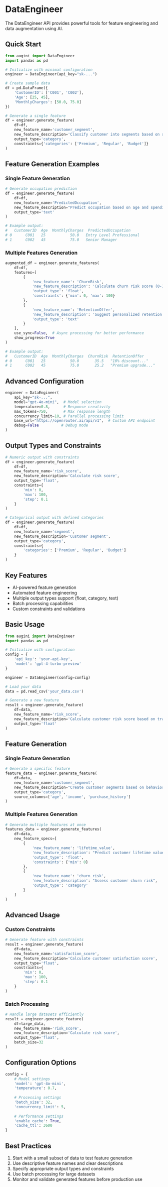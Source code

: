 # DataEngineer

The DataEngineer API provides powerful tools for feature engineering and data augmentation using AI.

## Quick Start

```python
from augini import DataEngineer
import pandas as pd

# Initialize with minimal configuration
engineer = DataEngineer(api_key="sk-...")

# Create sample data
df = pd.DataFrame({
    'CustomerID': ['C001', 'C002'],
    'Age': [25, 45],
    'MonthlyCharges': [50.0, 75.0]
})

# Generate a single feature
df = engineer.generate_feature(
    df=df,
    new_feature_name='customer_segment',
    new_feature_description='Classify customer into segments based on spending',
    output_type='category',
    constraints={'categories': ['Premium', 'Regular', 'Budget']}
)
```

## Feature Generation Examples

### Single Feature Generation

```python
# Generate occupation prediction
df = engineer.generate_feature(
    df=df,
    new_feature_name='PredictedOccupation',
    new_feature_description="Predict occupation based on age and spending",
    output_type='text'
)

# Example output:
#   CustomerID  Age  MonthlyCharges  PredictedOccupation
# 0      C001   25           50.0   Entry Level Professional
# 1      C002   45           75.0   Senior Manager
```

### Multiple Features Generation

```python
augmented_df = engineer.generate_features(
    df=df,
    features=[
        {
            'new_feature_name': 'ChurnRisk',
            'new_feature_description': 'Calculate churn risk score (0-100)',
            'output_type': 'float',
            'constraints': {'min': 0, 'max': 100}
        },
        {
            'new_feature_name': 'RetentionOffer',
            'new_feature_description': 'Suggest personalized retention offer',
            'output_type': 'text'
        }
    ],
    use_sync=False,  # Async processing for better performance
    show_progress=True
)

# Example output:
#   CustomerID  Age  MonthlyCharges  ChurnRisk  RetentionOffer
# 0      C001   25           50.0       35.5   "10% discount..."
# 1      C002   45           75.0       25.2   "Premium upgrade..."
```

## Advanced Configuration

```python
engineer = DataEngineer(
    api_key="sk-...",
    model="gpt-4o-mini",  # Model selection
    temperature=0.8,      # Response creativity
    max_tokens=750,       # Max response length
    concurrency_limit=10, # Parallel processing limit
    base_url="https://openrouter.ai/api/v1",  # Custom API endpoint
    debug=False          # Debug mode
)
```

## Output Types and Constraints

```python
# Numeric output with constraints
df = engineer.generate_feature(
    df=df,
    new_feature_name='risk_score',
    new_feature_description='Calculate risk score',
    output_type='float',
    constraints={
        'min': 0,
        'max': 100,
        'step': 0.1
    }
)

# Categorical output with defined categories
df = engineer.generate_feature(
    df=df,
    new_feature_name='segment',
    new_feature_description='Customer segment',
    output_type='category',
    constraints={
        'categories': ['Premium', 'Regular', 'Budget']
    }
)
```

## Key Features

- AI-powered feature generation
- Automated feature engineering
- Multiple output types support (float, category, text)
- Batch processing capabilities
- Custom constraints and validations

## Basic Usage

```python
from augini import DataEngineer
import pandas as pd

# Initialize with configuration
config = {
    'api_key': 'your-api-key',
    'model': 'gpt-4-turbo-preview'
}

engineer = DataEngineer(config=config)

# Load your data
data = pd.read_csv('your_data.csv')

# Generate a new feature
result = engineer.generate_feature(
    df=data,
    new_feature_name='risk_score',
    new_feature_description='Calculate customer risk score based on transaction history',
    output_type='float'
)
```

## Feature Generation

### Single Feature Generation

```python
# Generate a specific feature
feature_data = engineer.generate_feature(
    df=data,
    new_feature_name='customer_segment',
    new_feature_description="Create customer segments based on behavior",
    output_type='category',
    source_columns=['age', 'income', 'purchase_history']
)
```

### Multiple Features Generation

```python
# Generate multiple features at once
features_data = engineer.generate_features(
    df=data,
    new_feature_specs=[
        {
            'new_feature_name': 'lifetime_value',
            'new_feature_description': "Predict customer lifetime value",
            'output_type': 'float',
            'constraints': {'min': 0}
        },
        {
            'new_feature_name': 'churn_risk',
            'new_feature_description': "Assess customer churn risk",
            'output_type': 'category'
        }
    ]
)
```

## Advanced Usage

### Custom Constraints

```python
# Generate feature with constraints
result = engineer.generate_feature(
    df=data,
    new_feature_name='satisfaction_score',
    new_feature_description='Calculate customer satisfaction score',
    output_type='float',
    constraints={
        'min': 0,
        'max': 100,
        'step': 0.1
    }
)
```

### Batch Processing

```python
# Handle large datasets efficiently
result = engineer.generate_feature(
    df=large_data,
    new_feature_name='risk_score',
    new_feature_description='Calculate risk score',
    output_type='float',
    batch_size=32
)
```

## Configuration Options

```python
config = {
    # Model settings
    'model': 'gpt-4o-mini',
    'temperature': 0.7,
    
    # Processing settings
    'batch_size': 32,
    'concurrency_limit': 5,
    
    # Performance settings
    'enable_cache': True,
    'cache_ttl': 3600
}
```

## Best Practices

1. Start with a small subset of data to test feature generation
2. Use descriptive feature names and clear descriptions
3. Specify appropriate output types and constraints
4. Use batch processing for large datasets
5. Monitor and validate generated features before production use 